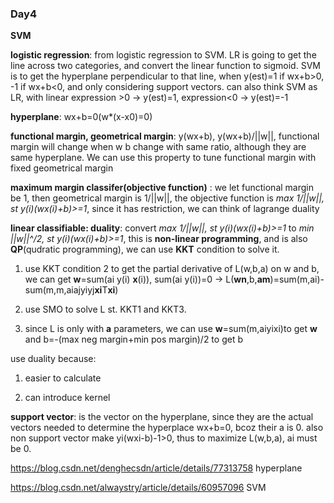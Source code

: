 ### Day4

**SVM**

**logistic regression**: from logistic regression to SVM. LR is going to get the line across two categories, and convert the linear function to sigmoid. SVM is to get the hyperplane perpendicular to that line, when y(est)=1 if wx+b>0, -1 if wx+b<0, and only considering support vectors. can also think SVM as LR, with linear expression >0 -> y(est)=1, expression<0 -> y(est)=-1

**hyperplane**: wx+b=0(w*(x-x0)=0)

**functional margin, geometrical margin**: y(wx+b), y(wx+b)/||w||, functional margin will change when w b change with same ratio, although they are same hyperplane. We can use this property to tune functional margin with fixed geometrical margin

**maximum margin classifer(objective function)** : we let functional margin be 1, then geometrical margin is 1/||w||, the objective function is *max 1/||w||, st y(i)(wx(i)+b)>=1*, since it has restriction, we can think of lagrange duality

**linear classifiable: duality**:  convert *max 1/||w||, st y(i)(wx(i)+b)>=1* to *min ||w||^/2, st y(i)(wx(i)+b)>=1*, this is **non-linear programming**, and is also **QP**(qudratic programming), we can use **KKT** condition to solve it. 

1. use KKT condition 2 to get the partial derivative of L(w,b,a) on w and b, we can get **w**=sum(ai y(i) **x**(i)), sum(ai y(i))=0 -> L(**wn**,b,**am**)=sum(m,ai)-sum(m,m,aiajyiyj**xi**T**xi**)

2. use SMO to solve L st. KKT1 and KKT3.

3. since L is only with **a** parameters, we can use **w**=sum(m,aiyixi)to get **w** and b=-(max neg margin+min pos margin)/2 to get b

use duality because:

1. easier to calculate

2. can introduce kernel

**support vector**: is the vector on the hyperplane, since they are the actual vectors needed to determine the hyperplace wx+b=0, bcoz their a is 0. also non support vector make yi(wxi-b)-1>0, thus to maximize L(w,b,a), ai must be 0. 

<https://blog.csdn.net/denghecsdn/article/details/77313758> hyperplane

<https://blog.csdn.net/alwaystry/article/details/60957096> SVM
